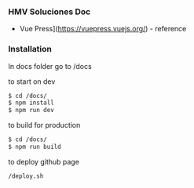### HMV Soluciones Doc

* Vue Press](https://vuepress.vuejs.org/) - reference

### Installation
In docs folder go to /docs

to start on dev
```sh
$ cd /docs/
$ npm install
$ npm run dev
```

to build for production
```sh
$ cd /docs/
$ npm run build
```

to deploy github page
```sh
/deploy.sh
```